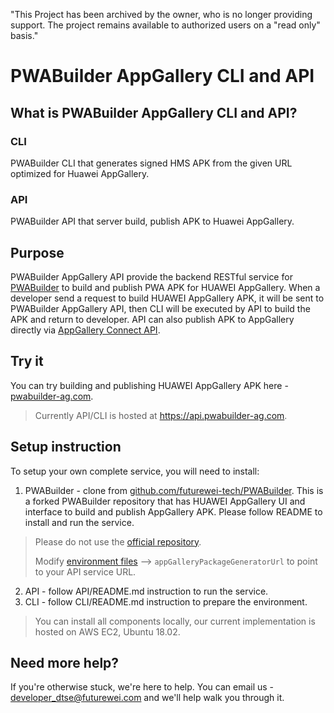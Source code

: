 "This Project has been archived by the owner, who is no longer providing support.  The project remains available to authorized users on a "read only" basis."

# PWABuilder AppGallery CLI and API

## What is PWABuilder AppGallery CLI and API?

### CLI
PWABuilder CLI that generates signed HMS APK from the given URL optimized for Huawei AppGallery.

### API
PWABuilder API that server build, publish APK to Huawei AppGallery.

## Purpose
PWABuilder AppGallery API provide the backend RESTful service for [PWABuilder](https://github.com/futurewei-tech/PWABuilder) to build and publish PWA APK for HUAWEI AppGallery. When a developer send a request to build HUAWEI AppGallery APK, it will be sent to PWABuilder AppGallery API, then CLI will be executed by API to build the APK and return to developer. API can also publish APK to AppGallery directly via [AppGallery Connect API](https://developer.huawei.com/consumer/en/doc/development/AppGallery-connect-References/agcapi-upload-file_v2).

## Try it
You can try building and publishing HUAWEI AppGallery APK here - [pwabuilder-ag.com](https://pwabuilder-ag.com).

> Currently API/CLI is hosted at https://api.pwabuilder-ag.com.

## Setup instruction
To setup your own complete service, you will need to install:
1. PWABuilder - clone from [github.com/futurewei-tech/PWABuilder](https://github.com/futurewei-tech/PWABuilder). This is a forked PWABuilder repository that has HUAWEI AppGallery UI and interface to build and publish AppGallery APK. Please follow README to install and run the service.
> Please do not use the [official repository](https://github.com/pwa-builder/PWABuilder).
>
> Modify [environment files](https://github.com/futurewei-tech/PWABuilder/blob/master/environments/) --> `appGalleryPackageGeneratorUrl` to point to your API service URL.
2. API - follow API/README.md instruction to run the service.
3. CLI - follow CLI/README.md instruction to prepare the environment.

> You can install all components locally, our current implementation is hosted on AWS EC2, Ubuntu 18.02.

## Need more help?

If you're otherwise stuck, we're here to help. You can email us - [developer_dtse@futurewei.com](mailto:developer_dtse@futurewei.com) and we'll help walk you through it.
